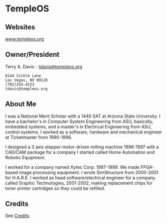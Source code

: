 # TempleOS

## Websites
www.templeos.org

## Owner/President
Terry A. Davis - <tdavis@templeos.org>
```
8144 Sickle Lane
Las Vegas, NV 89128
(702)254-4223
tdavis@templeos.org
```

## About Me
I was a National Merit Scholar with a 1440 SAT at Arizona State University. I have a bachelor's in Computer System Engineering from ASU, basically, embedded systems, and a master's in Electrical Engineering from ASU, control systems. I worked as a software, hardware and mechanical engineer at Ticketmaster from 1990-1996.

I designed a 3 axis stepper-motor-driven milling machine 1996-1997 with a CAD/CAM package for a company I started called Home Automation and Robotic Equipment.

I worked for a company named Xytec Corp. 1997-1999. We made FPGA-based image processing equipment. I wrote SimStructure from 2000-2001 for H.A.R.E. I worked as head software/electrical engineer for a company called Graphic Technologies, 2001-2002, making replacement chips for toner printer cartridges so they could be refilled. 

## Credits
See [Credits](./Credits.md).
